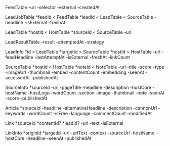 FeedTable
-url
-selector
-external
-createdAt

LeadJobTable
*feedId < FeedTable
*leadId < LeadTable < SourceTable
-headline
-isExternal
-freshAt

LeadTable
*hostId < HostTable
*sourceId < SourceTable
-url

LeadResultTable
-result
-attemptedAt
-strategy

LeadInfo
*id > LeadTable
*targetId > SourceTable
*hostId > HostTable
-url
-feedHeadline
-lastAttemptAt
-isExternal
-freshAt
-linkCount

SourceTable
*hostId < HostTable
*noteId < NoteTable
-url
-title
-score
-type
-imageUrl
-thumbnail
-embed
-contentCount
-embedding
-seenAt
-accessedAt
-publishedAt

SourceInfo
*sourceId
-url
-pageTitle
-headline
-description
-hostCore
-hostName
-hostLogo
-wordCount
-section
-image
-thumbnail
-note
-seenAt
-score
-publishedAt

Article
*sourceId
-headline
-alternativeHeadline
-description
-cannonUrl
-keywords
-wordCount
-isFree
-language
-commentCount
-modifiedAt

Link
*sourceId
*contentId?
*leadId?
-url
-text
-isExternal

LinkInfo
*originId
*targetId
-url
-urlText
-context
-sourceUrl
-hostName
-hostCore
-headline
-seenAt
-publishedAt
